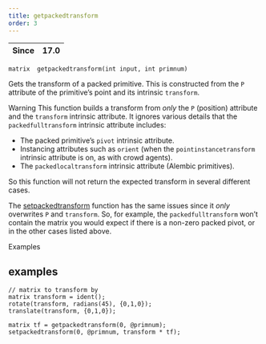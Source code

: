 ```yaml
---
title: getpackedtransform
order: 3
---
```

| Since | 17.0 |
| --- | --- |

`matrix  getpackedtransform(int input, int primnum)`

Gets the transform of a packed primitive. This is constructed from the `P`
attribute of the primitive’s point and its intrinsic `transform`.

Warning
This function builds a transform from *only* the `P` (position) attribute and the `transform` intrinsic attribute. It ignores various details that the `packedfulltransform` intrinsic attribute includes:

- The packed primitive’s `pivot` intrinsic attribute.
- Instancing attributes such as `orient` (when the `pointinstancetransform` intrinsic attribute is on, as with crowd agents).
- The `packedlocaltransform` intrinsic attribute (Alembic primitives).

So this function will not return the expected transform in several different cases.

The [setpackedtransform](setpackedtransform.html "Sets the transform of a packed primitive.") function has the same issues since it *only* overwrites `P` and `transform`. So, for example, the `packedfulltransform` won’t contain the matrix you would expect if there is a non-zero packed pivot, or in the other cases listed above.

Examples

## examples

```vex
// matrix to transform by
matrix transform = ident();
rotate(transform, radians(45), {0,1,0});
translate(transform, {0,1,0});

matrix tf = getpackedtransform(0, @primnum);
setpackedtransform(0, @primnum, transform * tf);

```
